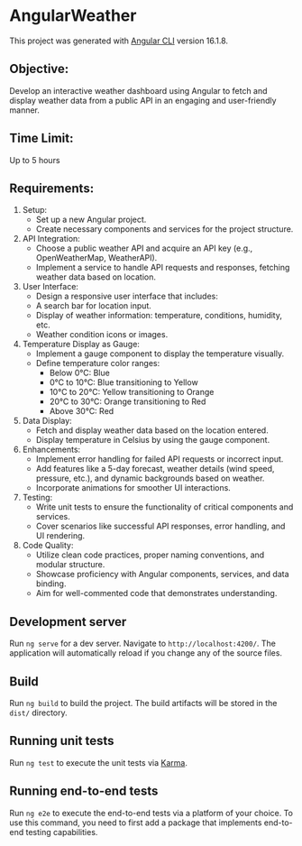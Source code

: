 # AngularWeather

This project was generated with [Angular CLI](https://github.com/angular/angular-cli) version 16.1.8.

## Objective:  
Develop an interactive weather dashboard using Angular to fetch and display weather data from a public API in an engaging and user-friendly manner.  

## Time Limit:  
Up to 5 hours

## Requirements:
1. Setup:
    - Set up a new Angular project.
    - Create necessary components and services for the project structure.
2. API Integration:
    - Choose a public weather API and acquire an API key (e.g., OpenWeatherMap, WeatherAPI).
    - Implement a service to handle API requests and responses, fetching weather data based on location.
3. User Interface:
    - Design a responsive user interface that includes:
    - A search bar for location input.
    - Display of weather information: temperature, conditions, humidity, etc.
    - Weather condition icons or images.
4. Temperature Display as Gauge:
    - Implement a gauge component to display the temperature visually.
    - Define temperature color ranges:
        - Below 0°C: Blue
        - 0°C to 10°C: Blue transitioning to Yellow
        - 10°C to 20°C: Yellow transitioning to Orange
        - 20°C to 30°C: Orange transitioning to Red
        - Above 30°C: Red
5. Data Display:
    - Fetch and display weather data based on the location entered.
    - Display temperature in Celsius by using the gauge component.
6. Enhancements:
    - Implement error handling for failed API requests or incorrect input.
    - Add features like a 5-day forecast, weather details (wind speed, pressure, etc.), and dynamic backgrounds based on weather.
    - Incorporate animations for smoother UI interactions.
7. Testing:
    - Write unit tests to ensure the functionality of critical components and services.
    - Cover scenarios like successful API responses, error handling, and UI rendering.
8. Code Quality:
    - Utilize clean code practices, proper naming conventions, and modular structure.
    - Showcase proficiency with Angular components, services, and data binding.
    - Aim for well-commented code that demonstrates understanding.

## Development server

Run `ng serve` for a dev server. Navigate to `http://localhost:4200/`. The application will automatically reload if you change any of the source files.

## Build

Run `ng build` to build the project. The build artifacts will be stored in the `dist/` directory.

## Running unit tests

Run `ng test` to execute the unit tests via [Karma](https://karma-runner.github.io).

## Running end-to-end tests

Run `ng e2e` to execute the end-to-end tests via a platform of your choice. To use this command, you need to first add a package that implements end-to-end testing capabilities.
